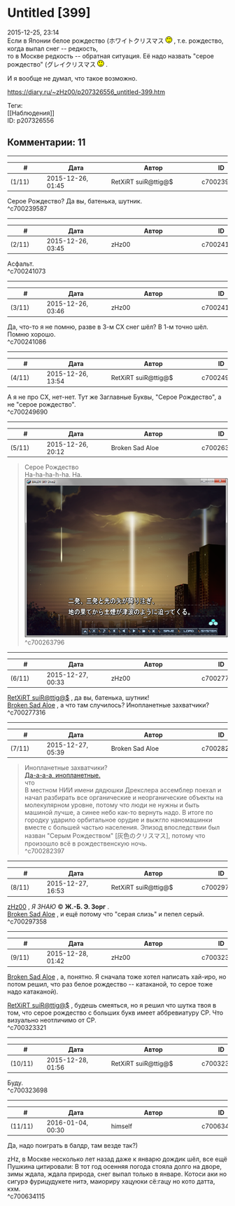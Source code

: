 Untitled [399]
==============

  
2015-12-25, 23:14  
 Если в Японии белое рождество (ホワイトクリスマス ![;)](pics/1136.gif) , т.е. рождество, когда выпал снег -- редкость,   
 то в Москве редкость -- обратная ситуация. Её надо назвать "серое рождество" (グレイクリスマス ![;)](pics/1136.gif) .   
   
 И я вообще не думал, что такое возможно.   
  
<https://diary.ru/~zHz00/p207326556_untitled-399.htm>  
  
Теги:  
[[Наблюдения]]  
ID: p207326556  


Комментарии: 11
---------------

  


---



|         #         |              Дата              |                     Автор                     |           ID           |
| --- | --- | --- | --- |
| (1/11) | 2015-12-26, 01:45 | RetXiRT suiR@ttig@$ | c700239587 |

  
  Серое Рождество? Да вы, батенька, шутник.    
 ^c700239587

---



|         #         |              Дата              |                     Автор                     |           ID           |
| --- | --- | --- | --- |
| (2/11) | 2015-12-26, 03:45 | zHz00 | c700241073 |

  
 Асфальт.   
 ^c700241073

---



|         #         |              Дата              |                     Автор                     |           ID           |
| --- | --- | --- | --- |
| (3/11) | 2015-12-26, 03:46 | zHz00 | c700241086 |

  
 Да, что-то я не помню, разве в 3-м СХ снег шёл? В 1-м точно шёл. Помню хорошо.   
 ^c700241086

---



|         #         |              Дата              |                     Автор                     |           ID           |
| --- | --- | --- | --- |
| (4/11) | 2015-12-26, 13:54 | RetXiRT suiR@ttig@$ | c700249690 |

  
  А я не про СХ, нет-нет. Тут же Заглавные Буквы, "Серое Рождество", а не "серое рождество".    
 ^c700249690

---



|         #         |              Дата              |                     Автор                     |           ID           |
| --- | --- | --- | --- |
| (5/11) | 2015-12-26, 20:12 | Broken Sad Aloe | c700263796 |

  
 >Серое Рождество   
 Ha-ha-ha-h-ha. Ha.   
 ![](pics/qrKfmvn.png)   
 ^c700263796

---



|         #         |              Дата              |                     Автор                     |           ID           |
| --- | --- | --- | --- |
| (6/11) | 2015-12-27, 00:33 | zHz00 | c700277316 |

  
  [RetXiRT suiR@ttig@$](http://Hellspawn.diary.ru "Angrymar")  , да вы, батенька, шутник!   
  [Broken Sad Aloe](http://landofcanaan.diary.ru "E's")  , а что там случилось? Инопланетные захватчики?   
 ^c700277316

---



|         #         |              Дата              |                     Автор                     |           ID           |
| --- | --- | --- | --- |
| (7/11) | 2015-12-27, 05:39 | Broken Sad Aloe | c700282397 |

  
 >Инопланетные захватчики?   
  [Да-а-а-а, инопланетные.](pics/kvPdflJ.jpg)    
 >что   
 В местном НИИ имени дядюшки Дрекслера ассемблер поехал и начал разбирать все органические и неорганические объекты на молекулярном уровне, потому что люди не нужны и быть машиной лучше, а синее небо как-то вернуть надо. В итоге по городку ударило орбитальное орудие и выжгло наномашинки вместе с большей частью населения. Эпизод впоследствии был назван "Серым Рождеством" [灰色のクリスマス], потому что произошло всё в рождественскую ночь.   
 ^c700282397

---



|         #         |              Дата              |                     Автор                     |           ID           |
| --- | --- | --- | --- |
| (8/11) | 2015-12-27, 16:53 | RetXiRT suiR@ttig@$ | c700297358 |

  
   [zHz00](https://zHz00.diary.ru "Untitled")  ,  *Я 3НАЮ*   ©  **Ж.-Б. Э. 3орг**   .   
  [Broken Sad Aloe](http://landofcanaan.diary.ru "E's")  , и ещё потому что "серая слизь" и пепел серый.    
 ^c700297358

---



|         #         |              Дата              |                     Автор                     |           ID           |
| --- | --- | --- | --- |
| (9/11) | 2015-12-28, 01:42 | zHz00 | c700323321 |

  
  [Broken Sad Aloe](http://landofcanaan.diary.ru "E's")  , а, понятно. Я сначала тоже хотел написать хай-иро, но потом решил, что раз белое рождество -- катаканой, то серое тоже надо катаканой).   
   
  [RetXiRT suiR@ttig@$](http://Hellspawn.diary.ru "Angrymar")  , будешь смеяться, но я решил что шутка твоя в том, что серое рождество с больших букв имеет аббревиатуру СР. Что визуально неотличимо от CP.   
 ^c700323321

---



|         #         |              Дата              |                     Автор                     |           ID           |
| --- | --- | --- | --- |
| (10/11) | 2015-12-28, 01:56 | RetXiRT suiR@ttig@$ | c700323698 |

  
  Буду.    
 ^c700323698

---



|         #         |              Дата              |                     Автор                     |           ID           |
| --- | --- | --- | --- |
| (11/11) | 2016-01-04, 00:30 | himself | c700634115 |

  
 Да, надо поиграть в балдр, там везде так?)   
   
 zHz, в Москве несколько лет назад даже к январю дождик шёл, все ещё Пушкина цитировали: В тот год осенняя погода стояла долго на дворе, зимы ждала, ждала природа, снег выпал только в январе. Котоси аки но сигурэ фурицудукете нитэ, маиориру хацуюки сё:гацу но кото датта, кхм.   
 ^c700634115